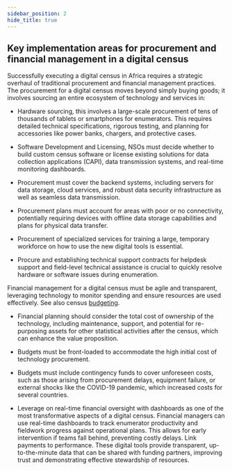 ```yaml
---
sidebar_position: 2
hide_title: true 
---
```


## Key implementation areas for procurement and financial management in a digital census

Successfully executing a digital census in Africa requires a strategic overhaul of traditional procurement and financial management practices. The procurement for a digital census moves beyond simply buying goods; it involves sourcing an entire ecosystem of technology and services in:

- Hardware sourcing, this involves a large-scale procurement of tens of thousands of tablets or smartphones for enumerators. This requires detailed technical specifications, rigorous testing, and planning for accessories like power banks, chargers, and protective cases.

- Software Development and Licensing, NSOs must decide whether to build custom census software or license existing solutions for data collection applications (CAPI), data transmission systems, and real-time monitoring dashboards.

- Procurement must cover the backend systems, including servers for data storage, cloud services, and robust data security infrastructure as well as seamless data transmission.

- Procurement plans must account for areas with poor or no connectivity, potentially requiring devices with offline data storage capabilities and plans for physical data transfer.

- Procurement of specialized services for training a large, temporary workforce on how to use the new digital tools is essential.

- Procure and establishing technical support contracts for helpdesk support and field-level technical assistance is crucial to quickly resolve hardware or software issues during enumeration.

Financial management for a digital census must be agile and transparent, leveraging technology to monitor spending and ensure resources are used effectively. See also census [budgeting](file:///C:/Users/ymersha/Downloads/e-cencus-handbook/Chapter13%20procurement-%20to%20upload.docx#_Census_Budget).

- Financial planning should consider the total cost of ownership of the technology, including maintenance, support, and potential for re-purposing assets for other statistical activities after the census, which can enhance the value proposition.

- Budgets must be front-loaded to accommodate the high initial cost of technology procurement.

- Budgets must include contingency funds to cover unforeseen costs, such as those arising from procurement delays, equipment failure, or external shocks like the COVID-19 pandemic, which increased costs for several countries.

- Leverage on real-time financial oversight with dashboards as one of the most transformative aspects of a digital census. Financial managers can use real-time dashboards to track enumerator productivity and fieldwork progress against operational plans. This allows for early intervention if teams fall behind, preventing costly delays. Link payments to performance. These digital tools provide transparent, up-to-the-minute data that can be shared with funding partners, improving trust and demonstrating effective stewardship of resources.